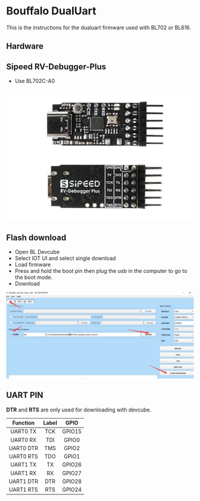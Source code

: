 # Bouffalo DualUart

This is the instructions for the dualuart firmware used with BL702 or BL616.

## Hardware

## Sipeed RV-Debugger-Plus

- Use BL702C-A0

![RV-Debugger-Plus](rv-debugger.png)

## Flash download

- Open BL Devcube
- Select IOT UI and select single download
- Load firmware
- Press and hold the boot pin then plug the usb in the computer to go to the boot mode.
- Download

![Flash download](flash_download.png)

## UART PIN

**DTR** and **RTS** are only used for downloading with devcube.

|   Function    |  Label   |  GPIO  |
|:-------------:|:--------:|:------:|
|UART0 TX       | TCK   | GPIO15  |
|UART0 RX       | TDI   | GPIO0  |
|UART0 DTR      | TMS   | GPIO2  |
|UART0 RTS      | TDO   | GPIO1  |
|UART1 TX       | TX   | GPIO26  |
|UART1 RX       | RX   | GPIO27  |
|UART1 DTR      | DTR   | GPIO28  |
|UART1 RTS      | RTS   | GPIO24  |
